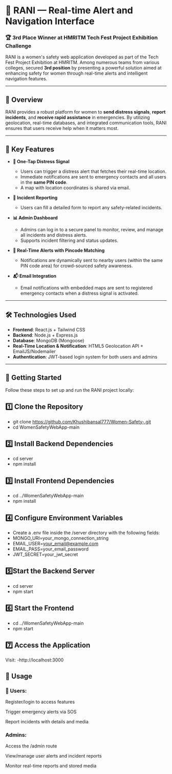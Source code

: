 # 👑 RANI — Real-time Alert and Navigation Interface

### 🏆 3rd Place Winner at HMRITM Tech Fest Project Exhibition Challenge

RANI is a women's safety web application developed as part of the Tech Fest Project Exhibition at HMRITM. Among numerous teams from various colleges, secured **3rd position** by presenting a powerful solution aimed at enhancing safety for women through real-time alerts and intelligent navigation features.

---

## 📌 Overview

RANI provides a robust platform for women to **send distress signals**, **report incidents**, and **receive rapid assistance** in emergencies. By utilizing geolocation, real-time databases, and integrated communication tools, RANI ensures that users receive help when it matters most.

---

## 🚨 Key Features

- **📍 One-Tap Distress Signal**
  - Users can trigger a distress alert that fetches their real-time location.
  - Immediate notifications are sent to emergency contacts and all users in the **same PIN code**.
  - A map with location coordinates is shared via email.

- **📝 Incident Reporting**
  - Users can fill a detailed form to report any safety-related incidents.
    
- **📊 Admin Dashboard**
  - Admins can log in to a secure panel to monitor, review, and manage all incidents and distress alerts.
  - Supports incident filtering and status updates.

- **📡 Real-Time Alerts with Pincode Matching**
  - Notifications are dynamically sent to nearby users (within the same PIN code area) for crowd-sourced safety awareness.

- **📬 Email Integration**
  - Email notifications with embedded maps are sent to registered emergency contacts when a distress signal is activated.

---

## 🛠 Technologies Used

- **Frontend**: React.js + Tailwind CSS
- **Backend**: Node.js + Express.js
- **Database**: MongoDB (Mongoose)
- **Real-Time Location & Notification**: HTML5 Geolocation API + EmailJS/Nodemailer
- **Authentication**: JWT-based login system for both users and admins

---
## 🚀 Getting Started
Follow these steps to set up and run the RANI project locally:

## 1️⃣ Clone the Repository
- git clone https://github.com/Khushibansal777/Women-Safety-.git
- cd WomenSafetyWebApp-main
## 2️⃣ Install Backend Dependencies
- cd server
- npm install
## 3️⃣ Install Frontend Dependencies
- cd ../WomenSafetyWebApp-main
- npm install
## 4️⃣ Configure Environment Variables
- Create a .env file inside the /server directory with the following fields:
- MONGO_URI=your_mongo_connection_string
- EMAIL_USER=your_email@example.com
- EMAIL_PASS=your_email_password
- JWT_SECRET=your_jwt_secret
## 5️⃣Start the Backend Server
- cd server
- npm start 
## 6️⃣ Start the Frontend
- cd ../WomenSafetyWebApp-main
- npm start
## 7️⃣ Access the Application
Visit:
-http://localhost:3000

## 🧪 Usage
### 👤 Users:

Register/login to access features

Trigger emergency alerts via SOS

Report incidents with details and media

###  Admins:

Access the /admin route

View/manage user alerts and incident reports

Monitor real-time reports and stored media




